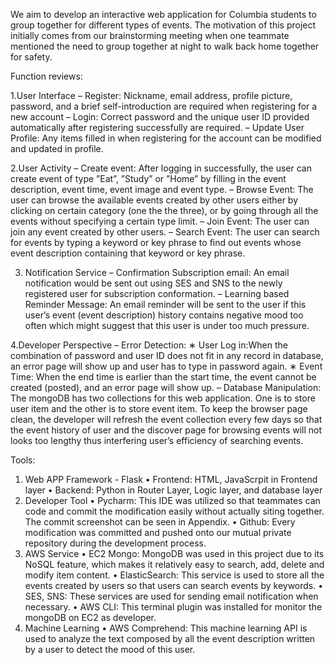  We aim to develop an interactive web application for Columbia students to group together for different types of events. The motivation of this project initially comes from our brainstorming meeting when one teammate mentioned the need to group together at night to walk back home together for safety.

Function reviews:

1.User Interface
– Register: Nickname, email address, profile picture, password, and a brief self-introduction are required when registering for a new account 
– Login: Correct password and the unique user ID provided automatically after registering successfully are required.
– Update User Profile: Any items filled in when registering for the account can be modified and updated in profile.

2.User Activity
– Create event: After logging in successfully, the user can create event of type ”Eat”, ”Study” or ”Home” by filling in the event description, event time, event image and event type.
– Browse Event: The user can browse the available events created by other users either by clicking on certain category (one the the three), or by going through all the events without specifying a certain type limit.
– Join Event:   The user can join any event created by other users.
– Search Event: The user can search for events by typing a keyword or key phrase to find out events whose event description containing that keyword or key phrase.

3. Notification Service
– Confirmation Subscription email: An email notification would be sent out using SES and SNS to the newly registered user for subscription conformation.
– Learning based Reminder Message: An email reminder will be sent to the user if this user’s event (event description) history contains negative mood too often which might suggest that this user is under too much pressure.

4.Developer Perspective
– Error Detection:
   ∗ User Log in:When the combination of password and user ID does not fit in any record in database, an error page will show up and user has to type in password again.
   ∗ Event Time: When the end time is earlier than the start time, the event cannot be created (posted), and an error page will show up.
– Database Manipulation: The mongoDB has two collections for this web application. One is to store user item and the other is to store event item. To keep the browser page clean, the developer will refresh the event collection every few days so that the event history of user and the discover page for browsing events will not looks too lengthy thus interfering user’s efficiency of searching events.

 Tools:
1. Web APP Framework - Flask
• Frontend: HTML, JavaScrpit in Frontend layer
• Backend: Python in Router Layer, Logic layer, and database layer 
2. Developer Tool
• Pycharm: This IDE was utilized so that teammates can code and commit the modification easily without actually siting together. The commit screenshot can be seen in Appendix.
•  Github: Every modification was committed and pushed onto our mutual private repository during the development process.
3. AWS Service
• EC2 Mongo: MongoDB was used in this project due to its NoSQL feature, which makes it relatively easy to search, add, delete and modify item content.
• ElasticSearch: This service is used to store all the events created by users so that users can search events by keywords.
• SES, SNS: These services are used for sending email notification when necessary.
• AWS CLI: This terminal plugin was installed for monitor the mongoDB on EC2 as developer.
4. Machine Learning
• AWS Comprehend: This machine learning API is used to analyze the text composed by all the event description written by a user to detect the mood of this user.
